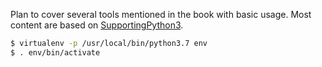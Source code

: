 Plan to cover several tools mentioned in the book with basic usage. Most content are based on [SupportingPython3](http://python3porting.com/pdfs/SupportingPython3-screen-1.0-latest.pdf).


```bash
$ virtualenv -p /usr/local/bin/python3.7 env
$ . env/bin/activate
```
